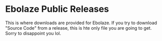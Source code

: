 # Ebolaze Public Releases

This is where downloads are provided for Ebolaze. If you try to download "Source Code" from a release, this is hte only file you are going to get. Sorry to disappoint you lol.
